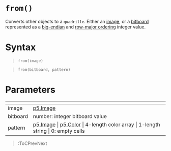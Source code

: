 # `from()`

Converts other objects to a `quadrille`. Either an [image](https://p5js.org/reference/#/p5.Image), or 
a [bitboard](https://en.wikipedia.org/wiki/Bitboard) represented as a [big-endian](https://en.wikipedia.org/wiki/Endianness) and [row-major ordering](https://en.wikipedia.org/wiki/Row-_and_column-major_order) integer value.

# Syntax

> `from(image)`

> `from(bitboard, pattern)`

# Parameters

| <!-- --> | <!-- -->                                                                                                                                                            |
|----------|---------------------------------------------------------------------------------------------------------------------------------------------------------------------|
| image    | [p5.Image](https://p5js.org/reference/#/p5.Image)                                                                                                                   |
| bitboard | number: integer bitboard value                                                                                                                                      |
| pattern  | [p5.Image](https://p5js.org/reference/#/p5.Image) \| [p5.Color](https://p5js.org/reference/#/p5.Color) \| 4-length color array \| 1-length string \| 0: empty cells |

> :ToCPrevNext